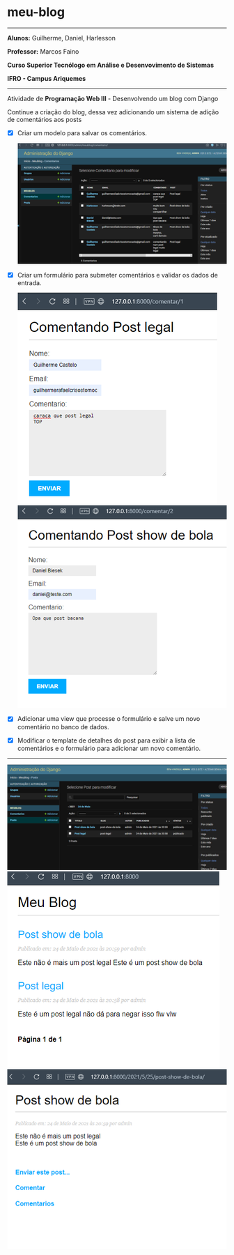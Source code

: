 # meu-blog

------

**Alunos:** Guilherme, Daniel, Harlesson

**Professor:** Marcos Faino

**Curso Superior Tecnólogo em Análise e Desenvovimento de Sistemas**

**IFRO - Campus Ariquemes**

----

Atividade de **Programação Web III** - Desenvolvendo um blog com Django 

Continue a criação do blog, dessa vez adicionando um sistema de adição de comentários aos posts

- [x] Criar um modelo para salvar os comentários. 
  
  ![Comentarios](images/git/comentariosAdmin.png)

- [x] Criar um formulário para submeter comentários e validar os dados de entrada. 

  ![Comentando1](images/git/comentando1.png)
  ![Comentando2](images/git/comentando.png)

- [x] Adicionar uma view que processe o formulário e salve um novo comentário no banco de dados.
  
- [x] Modificar o template de detalhes do post para exibir a lista de comentários e o formulário para adicionar um novo comentário.

------

![PostsAdmin](images/git/postsAdmin.png)
![Listar posts](images/git/listposts.png)
![Detalhes post](images/git/detalhespost.png)
